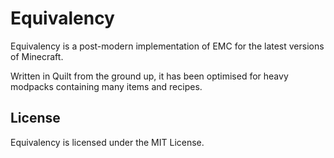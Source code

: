 # Equivalency
Equivalency is a post-modern implementation of EMC for the latest versions of Minecraft.

Written in Quilt from the ground up, it has been optimised for heavy modpacks containing many items and recipes.

## License
Equivalency is licensed under the MIT License.